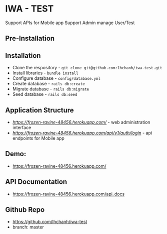 # IWA - TEST

Support APIs for Mobile app
Support Admin manage User/Test

## Pre-Installation

## Installation

- Clone the respository - `git clone git@github.com:lhchanh/iwa-test.git`
- Install libraries - `bundle install`
- Configure database - `config/database.yml`
- Create database - `rails db:create`
- Migrate database - `rails db:migrate`
- Seed database - `rails db:seed`

## Application Structure

- _https://frozen-ravine-48456.herokuapp.com/_ - web administration interface
- _https://frozen-ravine-48456.herokuapp.com/api/v1/auth/login_ - api endpoints for Mobile app

## Demo:

- https://frozen-ravine-48456.herokuapp.com/

## API Documentation

- https://frozen-ravine-48456.herokuapp.com/api_docs

## Github Repo

- https://github.com/lhchanh/iwa-test
- branch: master
